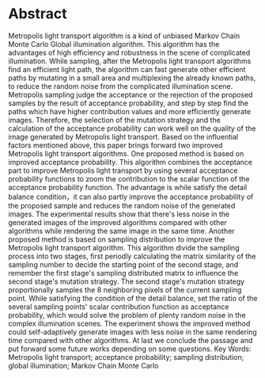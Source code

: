 # Abstract
Metropolis light transport algorithm is a kind of unbiased Markov Chain Monte Carlo Global illumination algorithm. This algorithm has the advantages of high efficiency and robustness in the scene of complicated illumination. While sampling, after the Metropolis light transport algorithms find an efficient light path, the algorithm can fast generate other efficient paths by mutating in a small area and multiplexing the already known paths, to reduce the random noise from the complicated illumination scene. Metropolis sampling judge the acceptance or the rejection of the proposed samples by the result of acceptance probability, and step by step find the paths which have higher contribution values and more efficiently generate images. Therefore, the selection of the mutation strategy and the calculation of the acceptance probability can work well on the quality of the image generated by Metropolis light transport.
Based on the influential factors mentioned above, this paper brings forward two improved Metropolis light transport algorithms. One proposed method is based on improved acceptance probability. This algorithm combines the acceptance part to improve Metropolis light transport by using several acceptance probability functions to zoom the contribution to the scalar function of the acceptance probability function. The advantage is while satisfy the detail balance condition，it can also partly improve the acceptance probability of the proposed sample and reduces the random noise of the generated images. The experimental results show that there's less noise in the generated images of the improved algorithms compared with other algorithms while rendering the same image in the same time. Another proposed method is based on sampling distribution to improve the Metropolis light transport algorithm. This algorithm divide the sampling process into two stages, first periodly calculating the matrix similarity of the sampling number to decide the starting point of the second stage, and remember the first stage's sampling distributed matrix to influence the second stage's mutation strategy. The second stage's mutation strategy proportionally samples the 8 neighboring pixels of the current sampling point. While satisfying the condition of the detail balance, set the ratio of the several sampling points' scalar contribution function as acceptance probability, which would solve the problem of plenty random noise in the complex illumination scenes. The experiment shows the improved method could self-adaptively generate images with less noise in the same rendering time compared with other algorithms.
   At last we conclude the passage and put forward some future works depending on some questions.
Key Words: Metropolis light transport; acceptance probability; sampling distribution; global illumination; Markov Chain Monte Carlo 


